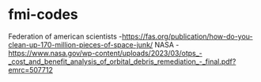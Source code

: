 # fmi-codes
Federation of american scientists -https://fas.org/publication/how-do-you-clean-up-170-million-pieces-of-space-junk/
NASA - https://www.nasa.gov/wp-content/uploads/2023/03/otps_-_cost_and_benefit_analysis_of_orbital_debris_remediation_-_final.pdf?emrc=507712
